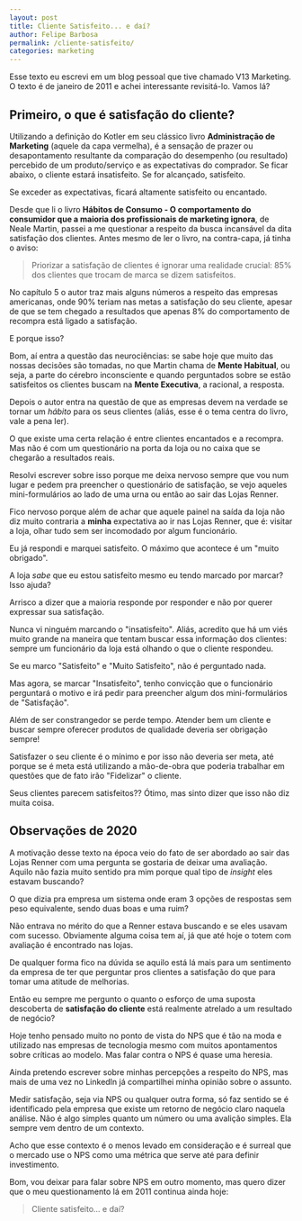 ```yaml
---
layout: post	
title: Cliente Satisfeito... e daí?
author: Felipe Barbosa
permalink: /cliente-satisfeito/
categories: marketing
---
```


Esse texto eu escrevi em um blog pessoal que tive chamado V13 Marketing. O texto é de janeiro de 2011 e achei interessante revisitá-lo. Vamos lá?

## Primeiro, o que é satisfação do cliente? 

Utilizando a definição do Kotler em seu clássico livro **Administração de Marketing** (aquele da capa vermelha), é a sensação de prazer ou desapontamento resultante da comparação do desempenho (ou resultado) percebido de um produto/serviço e as expectativas do comprador. Se ficar abaixo, o cliente estará insatisfeito. Se for alcançado, satisfeito. 

Se exceder as expectativas, ficará altamente satisfeito ou encantado.

Desde que li o livro **Hábitos de Consumo - O comportamento do consumidor que a maioria dos profissionais de marketing ignora**, de Neale Martin, passei a me questionar a respeito da busca incansável da dita satisfação dos clientes. Antes mesmo de ler o livro, na contra-capa, já tinha o aviso: 

> Priorizar a satisfação de clientes é ignorar uma realidade crucial: 85% dos clientes que trocam de marca se dizem satisfeitos.

No capítulo 5 o autor traz mais alguns números a respeito das empresas americanas, onde 90% teriam nas metas a satisfação do seu cliente, apesar de que se tem chegado a resultados que apenas 8% do comportamento de recompra está ligado a satisfação.

E porque isso? 

Bom, aí entra a questão das neurociências: se sabe hoje que muito das nossas decisões são tomadas, no que Martin chama de **Mente Habitual**, ou seja, a parte do cérebro inconsciente e quando perguntados sobre se estão satisfeitos os clientes buscam na **Mente Executiva**, a racional, a resposta. 

Depois o autor entra na questão de que as empresas devem na verdade se tornar um *hábito* para os seus clientes (aliás, esse é o tema centra do livro, vale a pena ler). 

O que existe uma certa relação é entre clientes encantados e a recompra. Mas não é com um questionário na porta da loja ou no caixa que se chegarão a resultados reais.

Resolvi escrever sobre isso porque me deixa nervoso sempre que vou num lugar e pedem pra preencher o questionário de satisfação, se vejo aqueles mini-formulários ao lado de uma urna ou então ao sair das Lojas Renner. 

Fico nervoso porque além de achar que aquele painel na saída da loja não diz muito contraria a **minha** expectativa ao ir nas Lojas Renner, que é: visitar a loja, olhar tudo sem ser incomodado por algum funcionário.

Eu já respondi e marquei satisfeito. O máximo que acontece é um "muito obrigado".

A loja *sabe* que eu estou satisfeito mesmo eu tendo marcado por marcar? Isso ajuda?

Arrisco a dizer que a maioria responde por responder e não por querer expressar sua satisfação.

Nunca vi ninguém marcando o "insatisfeito". Aliás, acredito que há um viés muito grande na maneira que tentam buscar essa informação dos clientes: sempre um funcionário da loja está olhando o que o cliente respondeu.

Se eu marco "Satisfeito" e "Muito Satisfeito", não é perguntado nada.

Mas agora, se marcar "Insatisfeito", tenho convicção que o funcionário perguntará o motivo e irá pedir para preencher algum dos mini-formulários de "Satisfação".

Além de ser constrangedor se perde tempo. Atender bem um cliente e buscar sempre oferecer produtos de qualidade deveria ser obrigação sempre!

Satisfazer o seu cliente é o mínimo e por isso não deveria ser meta, até porque se é meta está utilizando a mão-de-obra que poderia trabalhar em questões que de fato irão "Fidelizar" o cliente.

Seus clientes parecem satisfeitos?? Ótimo, mas sinto dizer que isso não diz muita coisa.

## Observações de 2020

A motivação desse texto na época veio do fato de ser abordado ao sair das Lojas Renner com uma pergunta se gostaria de deixar uma avaliação. Aquilo não fazia muito sentido pra mim porque qual tipo de *insight* eles estavam buscando?

O que dizia pra empresa um sistema onde eram 3 opções de respostas sem peso equivalente, sendo duas boas e uma ruim?

Não entrava no mérito do que a Renner estava buscando e se eles usavam com sucesso. Obviamente alguma coisa tem aí, já que até hoje o totem com avaliação é encontrado nas lojas. 

De qualquer forma fico na dúvida se aquilo está lá mais para um sentimento da empresa de ter que perguntar pros clientes a satisfação do que para tomar uma atitude de melhorias.

Então eu sempre me pergunto o quanto o esforço de uma suposta descoberta de **satisfação do cliente** está realmente atrelado a um resultado de negócio?

Hoje tenho pensado muito no ponto de vista do NPS que é tão na moda e utilizado nas empresas de tecnologia mesmo com muitos apontamentos sobre críticas ao modelo. Mas falar contra o NPS é quase uma heresia.

Ainda pretendo escrever sobre minhas percepções a respeito do NPS, mas mais de uma vez no LinkedIn já compartilhei minha opinião sobre o assunto.

Medir satisfação, seja via NPS ou qualquer outra forma, só faz sentido se é identificado pela empresa que existe um retorno de negócio claro naquela análise. Não é algo simples quanto um número ou uma avalição simples. Ela sempre vem dentro de um contexto.

Acho que esse contexto é o menos levado em consideração e é surreal que o mercado use o NPS como uma métrica que serve até para definir investimento.

Bom, vou deixar para falar sobre NPS em outro momento, mas quero dizer que o meu questionamento lá em 2011 continua ainda hoje:

> Cliente satisfeito... e daí?